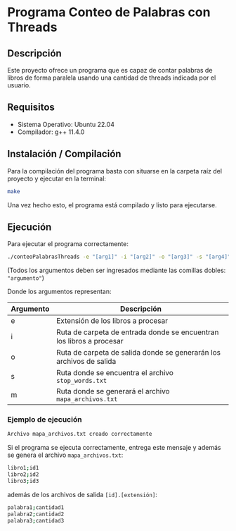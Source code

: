 # Programa Conteo de Palabras con Threads

## Descripción
Este proyecto ofrece un programa que es capaz de contar palabras de libros de forma paralela usando una cantidad de threads indicada por el usuario.

## Requisitos
* Sistema Operativo: Ubuntu 22.04
* Compilador: g++ 11.4.0

## Instalación / Compilación
Para la compilación del programa basta con situarse en la carpeta raíz del proyecto y ejecutar en la terminal:
```bash
make
```
Una vez hecho esto, el programa está compilado y listo para ejecutarse.

## Ejecución
Para ejecutar el programa correctamente:
```bash
./conteoPalabrasThreads -e "[arg1]" -i "[arg2]" -o "[arg3]" -s "[arg4]" -m "[arg5]" 
```
(Todos los argumentos deben ser ingresados mediante las comillas dobles: ``"argumento"``)

Donde los argumentos representan:

| Argumento | Descripción |
| -------- | ----------- |
| e | Extensión de los libros a procesar |
| i | Ruta de carpeta de entrada donde se encuentran los libros a procesar |
| o | Ruta de carpeta de salida donde se generarán los archivos de salida |
| s | Ruta donde se encuentra el archivo ``stop_words.txt``|
| m | Ruta donde se generará el archivo ``mapa_archivos.txt`` |

### Ejemplo de ejecución
```bash
Archivo mapa_archivos.txt creado correctamente
```
Si el programa se ejecuta correctamente, entrega este mensaje y además se genera el archivo ``mapa_archivos.txt``:
```bash
libro1;id1
libro2;id2
libro3;id3
```
además de los archivos de salida ``[id].[extensión]``:
```bash
palabra1;cantidad1
palabra2;cantidad2
palabra3;cantidad3
```

    